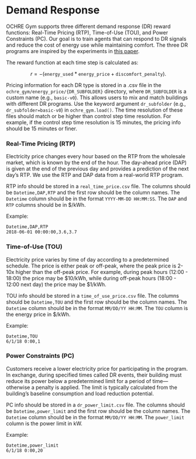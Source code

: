 # Demand Response

OCHRE Gym supports three different demand response (DR) reward functions: Real-Time Pricing (RTP), Time-of-Use (TOU), and Power Constraints (PC). Our goal is to train agents that can respond to DR signals and reduce the cost of energy use while maintaining comfort. The three DR programs are inspired by the experiments in [this paper](https://arxiv.org/abs/2210.10203).

The reward function at each time step is calculated as:

$$
r = -(\texttt{energy_used} * \texttt{energy_price} + \texttt{discomfort_penalty}).
$$

Pricing information for each DR type is stored in a .csv file in the `ochre_gym/energy_price/{DR_SUBFOLDER}` directory, where `DR_SUBFOLDER` is a custom name (e.g., `basic-v0`). This allows users to mix and match buildings with different DR programs. Use the keyword argument `dr_subfolder` (e.g., `dr_subfolder=basic-v0`) in `ochre_gym.load()`. The time resolution of these files should match or be higher than control step time resolution. For example, if the control step time resolution is 15 minutes, the pricing info should be 15 minutes or finer.

### Real-Time Pricing (RTP)

Electricity price changes every hour based on the RTP from the wholesale market, which is known by the end of the hour. The day-ahead price (DAP) is given at the end of the previous day and provides a prediction of the next day’s RTP. We use the RTP and DAP data from a real-world RTP program.

RTP info should be stored in a `real_time_price.csv` file. The columns should be `Datetime,DAP,RTP` and the first row should be the column names. The `Datetime` column should be in the format `YYYY-MM-DD HH:MM:SS`. The `DAP` and `RTP` columns should be in $/kWh.

Example:

```csv
Datetime,DAP,RTP
2018-06-01 00:00:00,3.6,3.7
```

### Time-of-Use (TOU)

Electricity price varies by time of day according to a predetermined schedule. The price is either peak or off-peak, where the peak price is 2-10x higher than the off-peak price. For example, during peak hours (12:00 - 18:00) the price may be $10/kWh, while during off-peak hours (18:00 - 12:00 next day) the price may be $1/kWh. 

TOU info should be stored in a `time_of_use_price.csv` file. The columns should be `Datetime,TOU` and the first row should be the column names. The `Datetime` column should be in the format `MM/DD/YY HH:MM`. The `TOU` column is the energy price in $/kWh.

Example:

```csv
Datetime,TOU
6/1/18 0:00,1
```

### Power Constraints (PC)

Customers receive a lower electricity price for participating in the program. In exchange, during specified times called DR events, their building must reduce its power below a predetermined limit for a period of time—otherwise a penalty is applied. The limit is typically calculated from the building’s baseline consumption and load reduction potential.

PC info should be stored in a `dr_power_limit.csv` file. The columns should be `Datetime,power_limit` and the first row should be the column names. The `Datetime` column should be in the format `MM/DD/YY HH:MM`. The `power_limit` column is the power limit in kW.

Example: 

```csv
Datetime,power_limit
6/1/18 0:00,20
```

